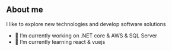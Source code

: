 ## About me

I like to explore new technologies and develop software solutions

- 🔭 I’m currently working on .NET core & AWS & SQL Server
- 🌱 I’m currently learning react & vuejs
